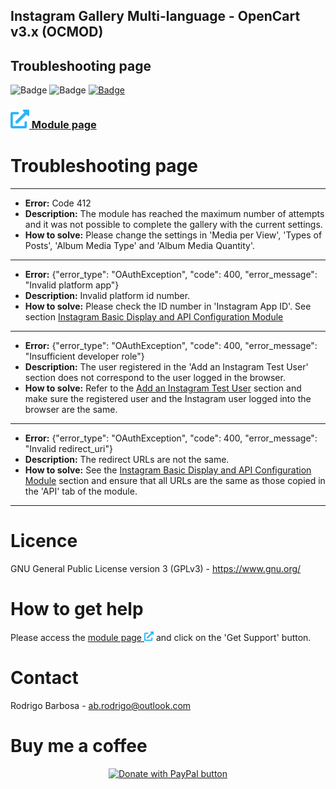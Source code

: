 ## Instagram Gallery Multi-language - OpenCart v3.x (OCMOD)

## Troubleshooting page

![Badge](https://img.shields.io/badge/oc_version-3.x-informational?style=flat&logoColor=white)
![Badge](https://img.shields.io/badge/ocmod-true-informational?style=flat&logoColor=white)
[![Badge](https://img.shields.io/badge/donate--brightgreen?style=flat&logoColor=white&logo=paypal)](https://www.paypal.com/donate/?hosted_button_id=SPQH2B32XBJUW)

### <img src="images/external_link_icon.png" width="30" alt="Module page" title="Module page"><a href="https://www.opencart.com/index.php?route=marketplace/extension/info&extension_id=44728&filter_member=Rodrigoabr" target="_blank"> Module page</a>

# Troubleshooting page 
---
+ **Error:** Code 412
+ **Description:** The module has reached the maximum number of attempts and it was not possible to complete the gallery with the current settings.
+ **How to solve:** Please change the settings in 'Media per View', 'Types of Posts', 'Album Media Type' and 'Album Media Quantity'.
---
+ **Error:** {"error_type": "OAuthException", "code": 400, "error_message": "Invalid platform app"}
+ **Description:** Invalid platform id number.
+ **How to solve:** Please check the ID number in 'Instagram App ID'. See section [Instagram Basic Display and API Configuration Module](#instagram-basic-display-and-api-configuration-module)
---
+ **Error:** {"error_type": "OAuthException", "code": 400, "error_message": "Insufficient developer role"}
+ **Description:** The user registered in the 'Add an Instagram Test User' section does not correspond to the user logged in the browser.
+ **How to solve:** Refer to the [Add an Instagram Test User](#add-an-instagram-test-user) section and make sure the registered user and the Instagram user logged into the browser are the same.
---
+ **Error:** {"error_type": "OAuthException", "code": 400, "error_message": "Invalid redirect_uri"}
+ **Description:** The redirect URLs are not the same.
+ **How to solve:** See the [Instagram Basic Display and API Configuration Module](#instagram-basic-display-and-api-configuration-module) section and ensure that all URLs are the same as those copied in the 'API' tab of the module.
---

# Licence
GNU General Public License version 3 (GPLv3) - https://www.gnu.org/

# How to get help
Please access the <a href="https://www.opencart.com/index.php?route=marketplace/extension/info&extension_id=44728&filter_member=Rodrigoabr" target="_blank"> module page <img src="images/external_link_icon.png" width="15" alt="Module page" title="Module page"></a> and click on the 'Get Support' button.

# Contact
Rodrigo Barbosa - ab.rodrigo@outlook.com

# Buy me a coffee
<p align="center"><a href="https://www.paypal.com/donate/?hosted_button_id=SPQH2B32XBJUW" target="_blank"><img src="https://www.paypalobjects.com/en_US/i/btn/btn_donateCC_LG.gif" alt="Donate with PayPal button" title="PayPal - The safer, easier way to pay online!"></a></p>